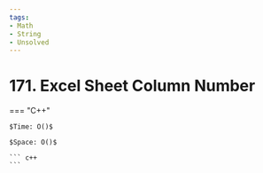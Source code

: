 ```yaml
---
tags:
- Math
- String
- Unsolved
---
```



# 171. Excel Sheet Column Number

=== "C++"

    $Time: O()$

    $Space: O()$

    ``` c++
    ```